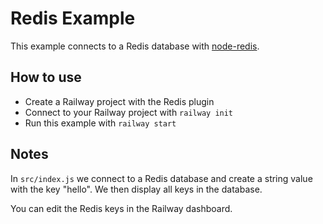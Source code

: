 # Redis Example

This example connects to a Redis database with
[node-redis](https://github.com/NodeRedis/node-redis).

## How to use

- Create a Railway project with the Redis plugin
- Connect to your Railway project with `railway init`
- Run this example with `railway start`

## Notes

In `src/index.js` we connect to a Redis database and create a string value with
the key "hello". We then display all keys in the database.

You can edit the Redis keys in the Railway dashboard.
